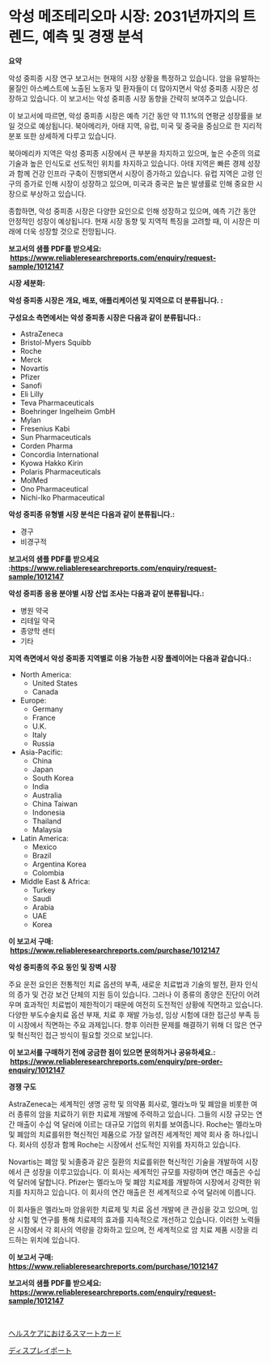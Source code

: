 <p><h1>악성 메조테리오마 시장: 2031년까지의 트렌드, 예측 및 경쟁 분석</h1></p><p><strong>요약</strong></p>
<p><p>악성 중피종 시장 연구 보고서는 현재의 시장 상황을 특정하고 있습니다. 암을 유발하는 물질인 아스베스트에 노출된 노동자 및 환자들이 더 많아지면서 악성 중피종 시장은 성장하고 있습니다. 이 보고서는 악성 중피종 시장 동향을 간략히 보여주고 있습니다.</p><p>이 보고서에 따르면, 악성 중피종 시장은 예측 기간 동안 약 11.1%의 연평균 성장률을 보일 것으로 예상됩니다. 북아메리카, 아태 지역, 유럽, 미국 및 중국을 중심으로 한 지리적 분포 또한 상세하게 다루고 있습니다.</p><p>북아메리카 지역은 악성 중피종 시장에서 큰 부분을 차지하고 있으며, 높은 수준의 의료 기술과 높은 인식도로 선도적인 위치를 차지하고 있습니다. 아태 지역은 빠른 경제 성장과 함께 건강 인프라 구축이 진행되면서 시장이 증가하고 있습니다. 유럽 지역은 고령 인구의 증가로 인해 시장이 성장하고 있으며, 미국과 중국은 높은 발생률로 인해 중요한 시장으로 부상하고 있습니다.</p><p>종합하면, 악성 중피종 시장은 다양한 요인으로 인해 성장하고 있으며, 예측 기간 동안 안정적인 성장이 예상됩니다. 현재 시장 동향 및 지역적 특징을 고려할 때, 이 시장은 미래에 더욱 성장할 것으로 전망됩니다.</p></p>
<p><strong>보고서의 샘플 PDF를 받으세요: &nbsp;<a href="https://www.reliableresearchreports.com/enquiry/request-sample/1012147">https://www.reliableresearchreports.com/enquiry/request-sample/1012147</a></strong></p>
<p><strong>시장 세분화:</strong></p>
<p><strong> 악성 중피종 시장은 개요, 배포, 애플리케이션 및 지역으로 더 분류됩니다. :</strong></p>
<p><strong>구성요소 측면에서는 악성 중피종 시장은 다음과 같이 분류됩니다.:</strong></p>
<p><ul><li>AstraZeneca</li><li>Bristol-Myers Squibb</li><li>Roche</li><li>Merck</li><li>Novartis</li><li>Pfizer</li><li>Sanofi</li><li>Eli Lilly</li><li>Teva Pharmaceuticals</li><li>Boehringer Ingelheim GmbH</li><li>Mylan</li><li>Fresenius Kabi</li><li>Sun Pharmaceuticals</li><li>Corden Pharma</li><li>Concordia International</li><li>Kyowa Hakko Kirin</li><li>Polaris Pharmaceuticals</li><li>MolMed</li><li>Ono Pharmaceutical</li><li>Nichi-Iko Pharmaceutical</li></ul></p>
<p><strong> 악성 중피종 유형별 시장 분석은 다음과 같이 분류됩니다.:</strong></p>
<p><ul><li>경구</li><li>비경구적</li></ul></p>
<p><strong>보고서의 샘플 PDF를 받으세요 :<a href="https://www.reliableresearchreports.com/enquiry/request-sample/1012147">https://www.reliableresearchreports.com/enquiry/request-sample/1012147</a></strong></p>
<p><strong> 악성 중피종 응용 분야별 시장 산업 조사는 다음과 같이 분류됩니다.:</strong></p>
<p><ul><li>병원 약국</li><li>리테일 약국</li><li>종양학 센터</li><li>기타</li></ul></p>
<p><strong>지역 측면에서 악성 중피종 지역별로 이용 가능한 시장 플레이어는 다음과 같습니다.:</strong></p>
<p><ul>
    <li>
        North America:
        <ul>
            <li>United States</li>
            <li>Canada</li>
        </ul>
    </li>
    <li>
        Europe:
        <ul>
            <li>Germany</li>
            <li>France</li>
            <li>U.K.</li>
            <li>Italy</li>
            <li>Russia</li>
        </ul>
    </li>
    <li>
        Asia-Pacific:
        <ul>
            <li>China</li>
            <li>Japan</li>
            <li>South Korea</li>
            <li>India</li>
            <li>Australia</li>
            <li>China Taiwan</li>
            <li>Indonesia</li>
            <li>Thailand</li>
            <li>Malaysia</li>
        </ul>
    </li>
    <li>
        Latin America:
        <ul>
            <li>Mexico</li>
            <li>Brazil</li>
            <li>Argentina Korea</li>
            <li>Colombia</li>
        </ul>
    </li>
    <li>
        Middle East & Africa:
        <ul>
            <li>Turkey</li>
            <li>Saudi</li>
            <li>Arabia</li>
            <li>UAE</li>
            <li>Korea</li>
        </ul>
    </li>
    </ul></p>
<p><strong>이 보고서 구매: &nbsp;<a href="https://www.reliableresearchreports.com/purchase/1012147">https://www.reliableresearchreports.com/purchase/1012147</a></strong></p>
<p><strong>악성 중피종의 주요 동인 및 장벽 시장</strong></p>
<p><p>주요 운전 요인은 전통적인 치료 옵션의 부족, 새로운 치료법과 기술의 발전, 환자 인식의 증가 및 건강 보건 단체의 지원 등이 있습니다. 그러나 이 종류의 종양은 진단이 어려우며 효과적인 치료법이 제한적이기 때문에 여전히 도전적인 상황에 직면하고 있습니다. 다양한 부도수술치료 옵션 부재, 치료 후 재발 가능성, 임상 시험에 대한 접근성 부족 등이 시장에서 직면하는 주요 과제입니다. 향후 이러한 문제를 해결하기 위해 더 많은 연구 및 혁신적인 접근 방식이 필요할 것으로 보입니다.</p></p>
<p><strong>이 보고서를 구매하기 전에 궁금한 점이 있으면 문의하거나 공유하세요.: &nbsp;<a href="https://www.reliableresearchreports.com/enquiry/pre-order-enquiry/1012147">https://www.reliableresearchreports.com/enquiry/pre-order-enquiry/1012147</a></strong></p>
<p><strong>경쟁 구도</strong></p>
<p><p>AstraZeneca는 세계적인 생명 공학 및 의약품 회사로, 멜라노마 및 폐암을 비롯한 여러 종류의 암을 치료하기 위한 치료제 개발에 주력하고 있습니다. 그들의 시장 규모는 연간 매출이 수십 억 달러에 이르는 대규모 기업의 위치를 보여줍니다. Roche는 멜라노마 및 폐암의 치료를위한 혁신적인 제품으로 가장 알려진 세계적인 제약 회사 중 하나입니다. 회사의 성장과 함께 Roche는 시장에서 선도적인 지위를 차지하고 있습니다.</p><p>Novartis는 폐암 및 뇌졸중과 같은 질환의 치료를위한 혁신적인 기술을 개발하여 시장에서 큰 성장을 이루고있습니다. 이 회사는 세계적인 규모를 자랑하며 연간 매출은 수십 억 달러에 달합니다. Pfizer는 멜라노마 및 폐암 치료제를 개발하여 시장에서 강력한 위치를 차지하고 있습니다. 이 회사의 연간 매출은 전 세계적으로 수억 달러에 이릅니다.</p><p>이 회사들은 멜라노마 암을위한 치료제 및 치료 옵션 개발에 큰 관심을 갖고 있으며, 임상 시험 및 연구를 통해 치료제의 효과를 지속적으로 개선하고 있습니다. 이러한 노력들은 시장에서 각 회사의 역량을 강화하고 있으며, 전 세계적으로 암 치료 제품 시장을 리드하는 위치에 있습니다.</p></p>
<p><strong>이 보고서 구매: &nbsp; <a href="https://www.reliableresearchreports.com/purchase/1012147">https://www.reliableresearchreports.com/purchase/1012147</a></strong></p>
<p><strong>보고서의 샘플 PDF를 받으세요: &nbsp;<a href="https://www.reliableresearchreports.com/enquiry/request-sample/1012147">https://www.reliableresearchreports.com/enquiry/request-sample/1012147</a></strong><strong></strong></p>
<p>&nbsp;</p>
<p><p><a href="https://medium.com/@matteills7854/%E3%82%B9%E3%83%9E%E3%83%BC%E3%83%88%E3%82%AB%E3%83%BC%E3%83%89%E3%82%92%E5%88%A9%E7%94%A8%E3%81%97%E3%81%9F%E5%8C%BB%E7%99%82%E5%B8%82%E5%A0%B4%E3%81%AE%E5%88%86%E6%9E%90-%E3%81%9D%E3%81%AEcagr-%E5%B8%82%E5%A0%B4%E3%82%BB%E3%82%B0%E3%83%A1%E3%83%B3%E3%83%86%E3%83%BC%E3%82%B7%E3%83%A7%E3%83%B3-%E3%81%8A%E3%82%88%E3%81%B3%E4%B8%96%E7%95%8C%E7%9A%84%E3%81%AA%E7%94%A3%E6%A5%AD%E6%A6%82%E8%A6%81-d362af741bbd">ヘルスケアにおけるスマートカード</a></p><p><a href="https://medium.com/@eduardoramez/%E8%A1%A8%E7%A4%BA%E3%83%9D%E3%83%BC%E3%83%88%E5%B8%82%E5%A0%B4-%E3%82%BF%E3%82%A4%E3%83%97-%E3%82%A2%E3%83%97%E3%83%AA%E3%82%B1%E3%83%BC%E3%82%B7%E3%83%A7%E3%83%B3-%E5%9C%B0%E7%90%86%E3%81%AB%E3%82%88%E3%82%8B%E5%8C%85%E6%8B%AC%E7%9A%84%E3%81%AA%E8%A9%95%E4%BE%A1-3eb36c746b47">ディスプレイポート</a></p></p>